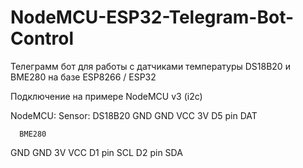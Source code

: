 # NodeMCU-ESP32-Telegram-Bot-Control
Телеграмм бот для работы с датчиками температуры DS18B20 и BME280 на базе ESP8266 / ESP32

Подключение на примере NodeMCU v3 (i2c)

NodeMCU:     Sensor:
       DS18B20
GND          GND
VCC          3V
D5 pin       DAT

      BME280
GND          GND
3V           VCC
D1 pin       SCL
D2 pin       SDA
